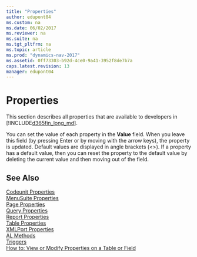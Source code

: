 ```yaml
---
title: "Properties"
author: edupont04
ms.custom: na
ms.date: 06/02/2017
ms.reviewer: na
ms.suite: na
ms.tgt_pltfrm: na
ms.topic: article
ms.prod: "dynamics-nav-2017"
ms.assetid: 0ff73303-b92d-4ce0-9a41-3952f8de7b7a
caps.latest.revision: 13
manager: edupont04
---
```

# Properties
This section describes all properties that are available to developers in [!INCLUDE[d365fin_long_md](../includes/d365fin_long_md.md)].  

 You can set the value of each property in the **Value** field. When you leave this field \(by pressing Enter or by moving with the arrow keys\), the property is updated. Default values are displayed in angle brackets \(\<>\). If a property has a default value, then you can reset the property to the default value by deleting the current value and then moving out of the field.  

<!--
> [!NOTE]  
>  In the [!INCLUDE[nav_dev_long](includes/nav_dev_long_md.md)], a bold property value indicates that the property value is not set to its default value.  
-->
## See Also  
[Codeunit Properties](devenv-codeunit-properties.md)  
[MenuSuite Properties](devenv-menusuite-properties.md)  
[Page Properties](devenv-page-properties.md)  
[Query Properties](devenv-query-properties.md)  
[Report Properties](devenv-report-properties.md)  
[Table Properties](devenv-table-properties.md)  
[XMLPort Properties](devenv-XMLPort-properties.md)  
[AL Methods](../methods/devenv-AL-Methods.md)  
[Triggers](../triggers/devenv-triggers.md)  
[How to: View or Modify Properties on a Table or Field](How-to--View-or-Modify-Properties-on-a-Table-or-Field.md)  
<!-- //NAV [Page Properties Not Supported by Microsoft Dynamics NAV Web Client](Page-Properties-Not-Supported-by-Microsoft-Dynamics-NAV-Web-Client.md)  
-->